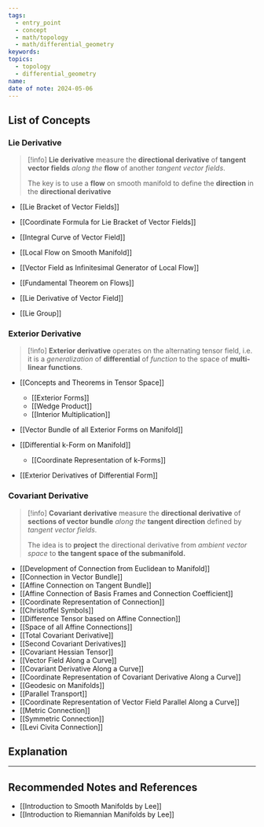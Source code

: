 ```yaml
---
tags:
  - entry_point
  - concept
  - math/topology
  - math/differential_geometry
keywords: 
topics:
  - topology
  - differential_geometry
name: 
date of note: 2024-05-06
---
```


##  List of Concepts

### Lie Derivative

>[!info]
>**Lie derivative** measure the **directional derivative** of **tangent vector fields** *along the* **flow** of another *tangent vector fields*.
>
>The key is to use a **flow** on smooth manifold to define the **direction** in the **directional derivative**


- [[Lie Bracket of Vector Fields]]
- [[Coordinate Formula for Lie Bracket of Vector Fields]]

- [[Integral Curve of Vector Field]]
- [[Local Flow on Smooth Manifold]]
- [[Vector Field as Infinitesimal Generator of Local Flow]]
- [[Fundamental Theorem on Flows]]

- [[Lie Derivative of Vector Field]]

- [[Lie Group]]

### Exterior Derivative

>[!info]
>**Exterior derivative** operates on the alternating tensor field, i.e. it is a *generalization* of **differential** of *function* to the space of **multi-linear functions**. 


- [[Concepts and Theorems in Tensor Space]]
	- [[Exterior Forms]]
	- [[Wedge Product]]
	- [[Interior Multiplication]]

- [[Vector Bundle of all Exterior Forms on Manifold]]
- [[Differential k-Form on Manifold]]
	- [[Coordinate Representation of k-Forms]]
- [[Exterior Derivatives of Differential Form]]


### Covariant Derivative

>[!info]
>**Covariant derivative** measure the **directional derivative** of **sections of vector bundle** *along the* **tangent direction** defined by *tangent vector fields*.
>
>The idea is to **project** the directional derivative from *ambient vector space* to **the tangent space of the submanifold.**


- [[Development of Connection from Euclidean to Manifold]]
- [[Connection in Vector Bundle]]
- [[Affine Connection on Tangent Bundle]]
- [[Affine Connection of Basis Frames and Connection Coefficient]]
- [[Coordinate Representation of Connection]]
- [[Christoffel Symbols]]
- [[Difference Tensor based on Affine Connection]]
- [[Space of all Affine Connections]]
- [[Total Covariant Derivative]]
- [[Second Covariant Derivatives]]
- [[Covariant Hessian Tensor]]
- [[Vector Field Along a Curve]]
- [[Covariant Derivative Along a Curve]]
- [[Coordinate Representation of Covariant Derivative Along a Curve]]
- [[Geodesic on Manifolds]]
- [[Parallel Transport]]
- [[Coordinate Representation of Vector Field Parallel Along a Curve]]
- [[Metric Connection]]
- [[Symmetric Connection]]
- [[Levi Civita Connection]]


## Explanation





-----------
##  Recommended Notes and References

- [[Introduction to Smooth Manifolds by Lee]]
- [[Introduction to Riemannian Manifolds by Lee]]